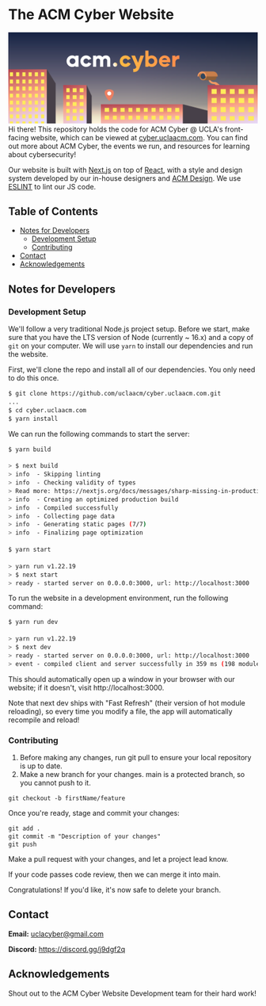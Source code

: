 # The ACM Cyber Website

![Cyber Banner](public/images/HomeBanner.svg)
Hi there! This repository holds the code for ACM Cyber @ UCLA's front-facing website, which can be viewed at [cyber.uclaacm.com](https://cyber.uclaacm.com/). You can find out more about ACM Cyber, the events we run, and resources for learning about cybersecurity!

Our website is built with [Next.js](https://nextjs.org/) on top of [React](https://reactjs.org/), with a style and design system developed by our in-house designers and [ACM Design](https://design.uclaacm.com/). We use [ESLINT](https://eslint.org/) to lint our JS code.

## Table of Contents

- [Notes for Developers](#notes-for-developers)
  - [Development Setup](#development-setup)
  - [Contributing](#contributing)
- [Contact](#contact)
- [Acknowledgements](#acknowledgements)

## Notes for Developers

### Development Setup

We'll follow a very traditional Node.js project setup. Before we start, make sure that you have the LTS version of Node (currently ~ 16.x) and a copy of `git` on your computer. We will use `yarn` to install our dependencies and run the website.

First, we'll clone the repo and install all of our dependencies. You only need to do this once.

```bash
$ git clone https://github.com/uclaacm/cyber.uclaacm.com.git
...
$ cd cyber.uclaacm.com
$ yarn install
```

We can run the following commands to start the server:

```bash
$ yarn build

> $ next build
> info  - Skipping linting
> info  - Checking validity of types
> Read more: https://nextjs.org/docs/messages/sharp-missing-in-production
> info  - Creating an optimized production build
> info  - Compiled successfully
> info  - Collecting page data
> info  - Generating static pages (7/7)
> info  - Finalizing page optimization

$ yarn start

> yarn run v1.22.19
> $ next start
> ready - started server on 0.0.0.0:3000, url: http://localhost:3000
```

To run the website in a development environment, run the following command:

```bash
$ yarn run dev

> yarn run v1.22.19
> $ next dev
> ready - started server on 0.0.0.0:3000, url: http://localhost:3000
> event - compiled client and server successfully in 359 ms (198 modules)
```

This should automatically open up a window in your browser with our website; if it doesn't, visit http://localhost:3000.

Note that next dev ships with "Fast Refresh" (their version of hot module reloading), so every time you modify a file, the app will automatically recompile and reload!

### Contributing

1. Before making any changes, run git pull to ensure your local repository is up to date.
2. Make a new branch for your changes. main is a protected branch, so you cannot push to it.

```
git checkout -b firstName/feature
```

Once you're ready, stage and commit your changes:

```
git add .
git commit -m "Description of your changes"
git push
```

Make a pull request with your changes, and let a project lead know.

If your code passes code review, then we can merge it into main.

Congratulations! If you'd like, it's now safe to delete your branch.

## Contact

**Email:** uclacyber@gmail.com

**Discord:** https://discord.gg/j9dgf2q

## Acknowledgements

Shout out to the ACM Cyber Website Development team for their hard work!
